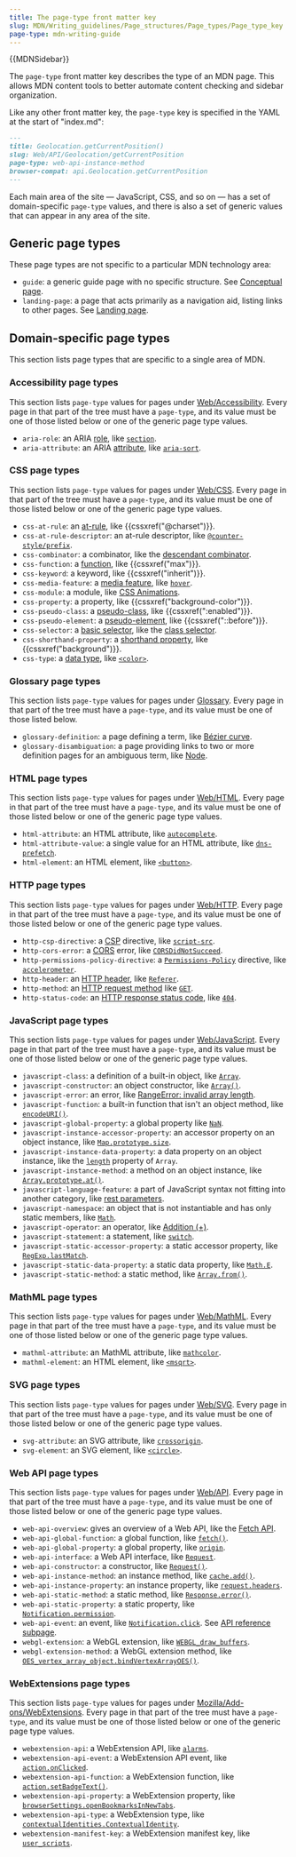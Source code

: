 ```yaml
---
title: The page-type front matter key
slug: MDN/Writing_guidelines/Page_structures/Page_types/Page_type_key
page-type: mdn-writing-guide
---
```


{{MDNSidebar}}

The `page-type` front matter key describes the type of an MDN page.
This allows MDN content tools to better automate content checking and sidebar organization.

Like any other front matter key, the `page-type` key is specified in the YAML at the start of "index.md":

```md
---
title: Geolocation.getCurrentPosition()
slug: Web/API/Geolocation/getCurrentPosition
page-type: web-api-instance-method
browser-compat: api.Geolocation.getCurrentPosition
---
```

Each main area of the site — JavaScript, CSS, and so on — has a set of domain-specific `page-type` values, and there is also a set of generic values that can appear in any area of the site.

## Generic page types

These page types are not specific to a particular MDN technology area:

- `guide`: a generic guide page with no specific structure. See [Conceptual page](#conceptual_page).
- `landing-page`: a page that acts primarily as a navigation aid, listing links to other pages. See [Landing page](#landing_page).

## Domain-specific page types

This section lists page types that are specific to a single area of MDN.

### Accessibility page types

This section lists `page-type` values for pages under [Web/Accessibility](/en-US/docs/Web/Accessibility). Every page in that part of the tree must have a `page-type`, and its value must be one of those listed below or one of the generic page type values.

- `aria-role`: an ARIA [role](/en-US/docs/Web/Accessibility/ARIA/Roles), like [`section`](/en-US/docs/Web/Accessibility/ARIA/Roles/section_role).
- `aria-attribute`: an ARIA [attribute](eb/Accessibility/ARIA/Attributes), like [`aria-sort`](/en-US/docs/Web/Accessibility/ARIA/Attributes/aria-sort).

### CSS page types

This section lists `page-type` values for pages under [Web/CSS](/en-US/docs/Web/CSS). Every page in that part of the tree must have a `page-type`, and its value must be one of those listed below or one of the generic page type values.

- `css-at-rule`: an [at-rule](/en-US/docs/Web/CSS/At-rule), like {{cssxref("@charset")}}.
- `css-at-rule-descriptor`: an at-rule descriptor, like [`@counter-style/prefix`](/en-US/docs/Web/CSS/@counter-style/prefix).
- `css-combinator`: a combinator, like the [descendant combinator](/en-US/docs/Web/CSS/Descendant_combinator).
- `css-function`: a [function](/en-US/docs/Web/CSS/CSS_Functions), like {{cssxref("max")}}.
- `css-keyword`: a keyword, like {{cssxref("inherit")}}.
- `css-media-feature`: a [media feature](/en-US/docs/Web/CSS/@media#media_features), like [`hover`](/en-US/docs/Web/CSS/@media/hover).
- `css-module`: a module, like [CSS Animations](/en-US/docs/Web/CSS/CSS_Animations).
- `css-property`: a property, like {{cssxref("background-color")}}.
- `css-pseudo-class`: a [pseudo-class](/en-US/docs/Web/CSS/Pseudo-classes), like {{cssxref(":enabled")}}.
- `css-pseudo-element`: a [pseudo-element](/en-US/docs/Web/CSS/Pseudo-elements), like {{cssxref("::before")}}.
- `css-selector`: a [basic selector](/en-US/docs/Web/CSS/CSS_Selectors#basic_selectors), like the [class selector](/en-US/docs/Web/CSS/Class_selectors).
- `css-shorthand-property`: a [shorthand property](/en-US/docs/Web/CSS/Shorthand_properties), like {{cssxref("background")}}.
- `css-type`: a [data type](/en-US/docs/Web/CSS/CSS_Types), like [`<color>`](/en-US/docs/Web/CSS/color_value).

### Glossary page types

This section lists `page-type` values for pages under [Glossary](/en-US/docs/Glossary). Every page in that part of the tree must have a `page-type`, and its value must be one of those listed below.

- `glossary-definition`: a page defining a term, like [Bézier curve](/en-US/docs/Glossary/Bezier_curve).
- `glossary-disambiguation`: a page providing links to two or more definition pages for an ambiguous term, like [Node](/en-US/docs/Glossary/Node).

### HTML page types

This section lists `page-type` values for pages under [Web/HTML](/en-US/docs/Web/HTML). Every page in that part of the tree must have a `page-type`, and its value must be one of those listed below or one of the generic page type values.

- `html-attribute`: an HTML attribute, like [`autocomplete`](/en-US/docs/Web/HTML/Attributes/autocomplete).
- `html-attribute-value`: a single value for an HTML attribute, like [`dns-prefetch`](/en-US/docs/Web/HTML/Attributes/rel/dns-prefetch).
- `html-element`: an HTML element, like [`<button>`](/en-US/docs/Web/HTML/Element/button).

### HTTP page types

This section lists `page-type` values for pages under [Web/HTTP](/en-US/docs/Web/HTTP). Every page in that part of the tree must have a `page-type`, and its value must be one of those listed below or one of the generic page type values.

- `http-csp-directive`: a [CSP](/en-US/docs/Web/HTTP/Headers/Content-Security-Policy) directive, like [`script-src`](/en-US/docs/Web/HTTP/Headers/Content-Security-Policy/script-src).
- `http-cors-error`: a [CORS](/en-US/docs/Web/HTTP/CORS) error, like [`CORSDidNotSucceed`](/en-US/docs/Web/HTTP/CORS/Errors/CORSDidNotSucceed).
- `http-permissions-policy-directive`: a [`Permissions-Policy`](/en-US/docs/Web/HTTP/Headers/Permissions-Policy) directive, like [`accelerometer`](/en-US/docs/Web/HTTP/Headers/Permissions-Policy/accelerometer).
- `http-header`: an [HTTP header](/en-US/docs/Web/HTTP/Headers), like [`Referer`](/en-US/docs/Web/HTTP/Headers/Referer).
- `http-method`: an [HTTP request method](/en-US/docs/Web/HTTP/Methods) like [`GET`](/en-US/docs/Web/HTTP/Methods/GET).
- `http-status-code`: an [HTTP response status code](/en-US/docs/Web/HTTP/Status), like [`404`](/en-US/docs/Web/HTTP/Status/404).

### JavaScript page types

This section lists `page-type` values for pages under [Web/JavaScript](/en-US/docs/Web/JavaScript). Every page in that part of the tree must have a `page-type`, and its value must be one of those listed below or one of the generic page type values.

- `javascript-class`: a definition of a built-in object, like [`Array`](/en-US/docs/Web/JavaScript/Reference/Global_Objects/Array).
- `javascript-constructor`: an object constructor, like [`Array()`](/en-US/docs/Web/JavaScript/Reference/Global_Objects/Array/Array).
- `javascript-error`: an error, like [RangeError: invalid array length](/en-US/docs/Web/JavaScript/Reference/Errors/Invalid_array_length).
- `javascript-function`: a built-in function that isn't an object method, like [`encodeURI()`](/en-US/docs/Web/JavaScript/Reference/Global_Objects/encodeURI).
- `javascript-global-property`: a global property like [`NaN`](/en-US/docs/Web/JavaScript/Reference/Global_Objects/NaN).
- `javascript-instance-accessor-property`: an accessor property on an object instance, like [`Map.prototype.size`](/en-US/docs/Web/JavaScript/Reference/Global_Objects/Map/size).
- `javascript-instance-data-property`: a data property on an object instance, like the [`length`](/en-US/docs/Web/JavaScript/Reference/Global_Objects/Array/length) property of `Array`.
- `javascript-instance-method`: a method on an object instance, like [`Array.prototype.at()`](/en-US/docs/Web/JavaScript/Reference/Global_Objects/Array/at).
- `javascript-language-feature`: a part of JavaScript syntax not fitting into another category, like [rest parameters](/en-US/docs/Web/JavaScript/Reference/Functions/rest_parameters).
- `javascript-namespace`: an object that is not instantiable and has only static members, like [`Math`](/en-US/docs/Web/JavaScript/Reference/Global_Objects/Math).
- `javascript-operator`: an operator, like [Addition (+)](/en-US/docs/Web/JavaScript/Reference/Operators/Addition).
- `javascript-statement`: a statement, like [`switch`](/en-US/docs/Web/JavaScript/Reference/Statements/switch).
- `javascript-static-accessor-property`: a static accessor property, like [`RegExp.lastMatch`](/en-US/docs/Web/JavaScript/Reference/Global_Objects/RegExp/lastMatch).
- `javascript-static-data-property`: a static data property, like [`Math.E`](/en-US/docs/Web/JavaScript/Reference/Global_Objects/Math/E).
- `javascript-static-method`: a static method, like [`Array.from()`](/en-US/docs/Web/JavaScript/Reference/Global_Objects/Array/from).

### MathML page types

This section lists `page-type` values for pages under [Web/MathML](/en-US/docs/Web/MathML). Every page in that part of the tree must have a `page-type`, and its value must be one of those listed below or one of the generic page type values.

- `mathml-attribute`: an MathML attribute, like [`mathcolor`](/en-US/docs/Web/MathML/Global_attributes/mathcolor).
- `mathml-element`: an HTML element, like [`<msqrt>`](/en-US/docs/Web/MathML/Element/msqrt).

### SVG page types

This section lists `page-type` values for pages under [Web/SVG](/en-US/docs/Web/SVG). Every page in that part of the tree must have a `page-type`, and its value must be one of those listed below or one of the generic page type values.

- `svg-attribute`: an SVG attribute, like [`crossorigin`](/en-US/docs/Web/SVG/Attribute/crossorigin).
- `svg-element`: an SVG element, like [`<circle>`](/en-US/docs/Web/SVG/Element/circle).

### Web API page types

This section lists `page-type` values for pages under [Web/API](/en-US/docs/Web/API). Every page in that part of the tree must have a `page-type`, and its value must be one of those listed below or one of the generic page type values.

- `web-api-overview`: gives an overview of a Web API, like the [Fetch API](/en-US/docs/Web/API/Fetch_API).
- `web-api-global-function`: a global function, like [`fetch()`](/en-US/docs/Web/API/fetch).
- `web-api-global-property`: a global property, like [`origin`](/en-US/docs/Web/API/origin).
- `web-api-interface`: a Web API interface, like [`Request`](/en-US/docs/Web/API/Request).
- `web-api-constructor`: a constructor, like [`Request()`](/en-US/docs/Web/API/Request/Request).
- `web-api-instance-method`: an instance method, like [`cache.add()`](/en-US/docs/Web/API/Cache/add).
- `web-api-instance-property`: an instance property, like [`request.headers`](/en-US/docs/Web/API/Request/headers).
- `web-api-static-method`: a static method, like [`Response.error()`](/en-US/docs/Web/API/Response/error).
- `web-api-static-property`: a static property, like [`Notification.permission`](/en-US/docs/Web/API/Notification/permission).
- `web-api-event`: an event, like [`Notification.click`](/en-US/docs/Web/API/Notification/click_event). See [API reference subpage](#api_reference_subpage).
- `webgl-extension`: a WebGL extension, like [`WEBGL_draw_buffers`](/en-US/docs/Web/API/WEBGL_draw_buffers).
- `webgl-extension-method`: a WebGL extension method, like [`OES_vertex_array_object.bindVertexArrayOES()`](/en-US/docs/Web/API/OES_vertex_array_object/bindVertexArrayOES).

### WebExtensions page types

This section lists `page-type` values for pages under [Mozilla/Add-ons/WebExtensions](/en-US/docs/Mozilla/Add-ons/WebExtensions). Every page in that part of the tree must have a `page-type`, and its value must be one of those listed below or one of the generic page type values.

- `webextension-api`: a WebExtension API, like [`alarms`](/en-US/docs/Mozilla/Add-ons/WebExtensions/API/alarms).
- `webextension-api-event`: a WebExtension API event, like [`action.onClicked`](/en-US/docs/Mozilla/Add-ons/WebExtensions/API/action/onClicked).
- `webextension-api-function`: a WebExtension function, like [`action.setBadgeText()`](/en-US/docs/Mozilla/Add-ons/WebExtensions/API/action/setBadgeText).
- `webextension-api-property`: a WebExtension property, like [`browserSettings.openBookmarksInNewTabs`](/en-US/docs/Mozilla/Add-ons/WebExtensions/API/browserSettings/openBookmarksInNewTabs).
- `webextension-api-type`: a WebExtension type, like [`contextualIdentities.ContextualIdentity`](/en-US/docs/Mozilla/Add-ons/WebExtensions/API/contextualIdentities/ContextualIdentity).
- `webextension-manifest-key`: a WebExtension manifest key, like [`user_scripts`](/en-US/docs/Mozilla/Add-ons/WebExtensions/manifest.json/user_scripts).
